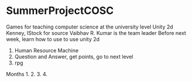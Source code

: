 # SummerProjectCOSC
Games for teaching computer science at the university level 
Unity 2d Kenney, IStock for source 
Vaibhav R. Kumar is the team leader 
Before next week, learn how to use to use unity 2d 
1. Human Resource Machine 
2. Question and Answer, get points, go to next level 
3. rpg 

Months 1. 2. 3. 4.
